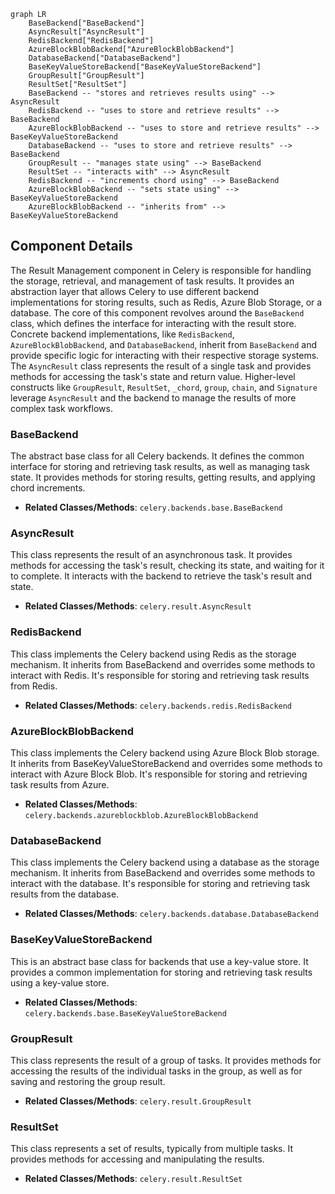 ```mermaid
graph LR
    BaseBackend["BaseBackend"]
    AsyncResult["AsyncResult"]
    RedisBackend["RedisBackend"]
    AzureBlockBlobBackend["AzureBlockBlobBackend"]
    DatabaseBackend["DatabaseBackend"]
    BaseKeyValueStoreBackend["BaseKeyValueStoreBackend"]
    GroupResult["GroupResult"]
    ResultSet["ResultSet"]
    BaseBackend -- "stores and retrieves results using" --> AsyncResult
    RedisBackend -- "uses to store and retrieve results" --> BaseBackend
    AzureBlockBlobBackend -- "uses to store and retrieve results" --> BaseKeyValueStoreBackend
    DatabaseBackend -- "uses to store and retrieve results" --> BaseBackend
    GroupResult -- "manages state using" --> BaseBackend
    ResultSet -- "interacts with" --> AsyncResult
    RedisBackend -- "increments chord using" --> BaseBackend
    AzureBlockBlobBackend -- "sets state using" --> BaseKeyValueStoreBackend
    AzureBlockBlobBackend -- "inherits from" --> BaseKeyValueStoreBackend
```

## Component Details

The Result Management component in Celery is responsible for handling the storage, retrieval, and management of task results. It provides an abstraction layer that allows Celery to use different backend implementations for storing results, such as Redis, Azure Blob Storage, or a database. The core of this component revolves around the `BaseBackend` class, which defines the interface for interacting with the result store. Concrete backend implementations, like `RedisBackend`, `AzureBlockBlobBackend`, and `DatabaseBackend`, inherit from `BaseBackend` and provide specific logic for interacting with their respective storage systems. The `AsyncResult` class represents the result of a single task and provides methods for accessing the task's state and return value. Higher-level constructs like `GroupResult`, `ResultSet`, `_chord`, `group`, `chain`, and `Signature` leverage `AsyncResult` and the backend to manage the results of more complex task workflows.

### BaseBackend
The abstract base class for all Celery backends. It defines the common interface for storing and retrieving task results, as well as managing task state. It provides methods for storing results, getting results, and applying chord increments.
- **Related Classes/Methods**: `celery.backends.base.BaseBackend`

### AsyncResult
This class represents the result of an asynchronous task. It provides methods for accessing the task's result, checking its state, and waiting for it to complete. It interacts with the backend to retrieve the task's result and state.
- **Related Classes/Methods**: `celery.result.AsyncResult`

### RedisBackend
This class implements the Celery backend using Redis as the storage mechanism. It inherits from BaseBackend and overrides some methods to interact with Redis. It's responsible for storing and retrieving task results from Redis.
- **Related Classes/Methods**: `celery.backends.redis.RedisBackend`

### AzureBlockBlobBackend
This class implements the Celery backend using Azure Block Blob storage. It inherits from BaseKeyValueStoreBackend and overrides some methods to interact with Azure Block Blob. It's responsible for storing and retrieving task results from Azure.
- **Related Classes/Methods**: `celery.backends.azureblockblob.AzureBlockBlobBackend`

### DatabaseBackend
This class implements the Celery backend using a database as the storage mechanism. It inherits from BaseBackend and overrides some methods to interact with the database. It's responsible for storing and retrieving task results from the database.
- **Related Classes/Methods**: `celery.backends.database.DatabaseBackend`

### BaseKeyValueStoreBackend
This is an abstract base class for backends that use a key-value store. It provides a common implementation for storing and retrieving task results using a key-value store.
- **Related Classes/Methods**: `celery.backends.base.BaseKeyValueStoreBackend`

### GroupResult
This class represents the result of a group of tasks. It provides methods for accessing the results of the individual tasks in the group, as well as for saving and restoring the group result.
- **Related Classes/Methods**: `celery.result.GroupResult`

### ResultSet
This class represents a set of results, typically from multiple tasks. It provides methods for accessing and manipulating the results.
- **Related Classes/Methods**: `celery.result.ResultSet`
